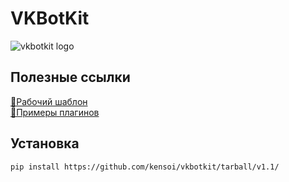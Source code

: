 # VKBotKit
![vkbotkit logo](https://github.com/vkbotkit/vkbotkit/raw/gh-pages/img/logo150.png)

## Полезные ссылки
[📘Рабочий шаблон](https://github.com/vkbotkit/template)  
[📗Примеры плагинов](https://github.com/vkbotkit/examples)  

## Установка
```sh
pip install https://github.com/kensoi/vkbotkit/tarball/v1.1/
```